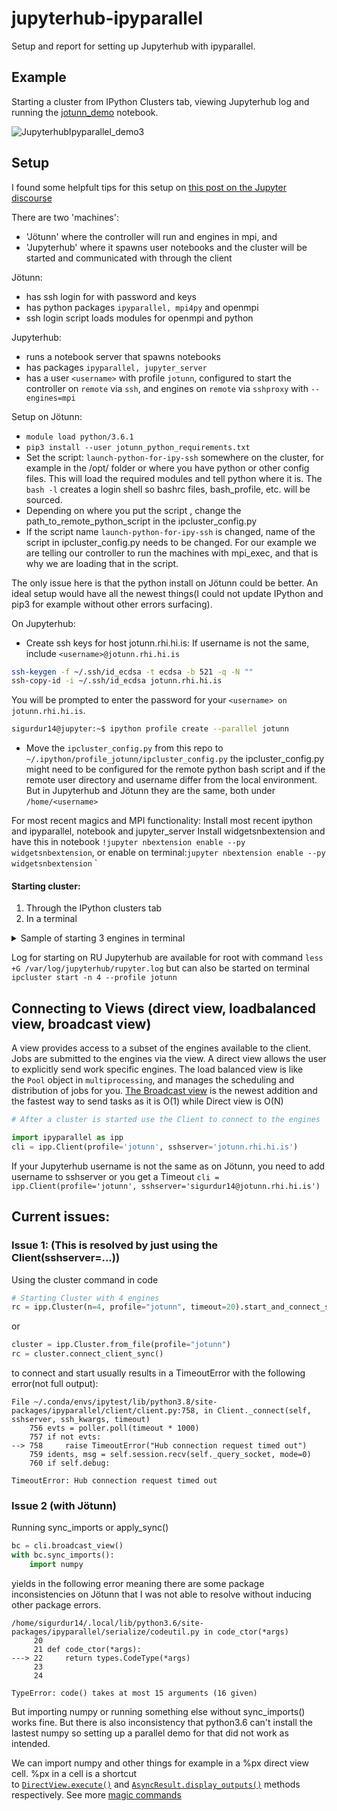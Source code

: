 # jupyterhub-ipyparallel
Setup and report for setting up Jupyterhub with ipyparallel. 

## Example

Starting a cluster from IPython Clusters tab, viewing Jupyterhub log and running the [jotunn_demo](jotunn_demo.ipynb) notebook.

![JupyterhubIpyparallel_demo3](https://github.com/sigurdurb/jupyterhub-ipyparallel/assets/10588202/0606882a-ceb4-46ad-95eb-a4aabc3c42f0)



## Setup
I found some helpfult tips for this setup on [this post on the Jupyter discourse](https://discourse.jupyter.org/t/ipython-cluster-tab-create-a-new-profile/18593)

There are two 'machines':

- 'Jötunn' where the controller will run and engines in mpi, and
- 'Jupyterhub' where it spawns user notebooks and the cluster will be started and communicated with through the client

Jötunn:
- has ssh login for <username> with password and keys
- has python packages `ipyparallel, mpi4py` and openmpi
- ssh login script loads modules for openmpi and python

Jupyterhub:
- runs a notebook server that spawns notebooks
- has packages `ipyparallel, jupyter_server`
- has a user `<username>` with profile `jotunn`,
  configured to start the controller on `remote` via `ssh`,
  and engines on `remote` via `sshproxy` with `--engines=mpi`

Setup on Jötunn:

* `module load python/3.6.1` 
* `pip3 install --user jotunn_python_requirements.txt`
* Set the script: `launch-python-for-ipy-ssh` somewhere on the cluster, for example in the /opt/ folder or where you have python or other config files. This will load the required modules and tell python where it is. The `bash -l` creates a login shell so bashrc files, bash_profile, etc. will be sourced.
* Depending on where you put the script , change the path_to_remote_python_script in the ipcluster_config.py
* If the script name `launch-python-for-ipy-ssh` is changed, name of the script in ipcluster_config.py needs to be changed. 
For our example we are telling our controller to run the machines with mpi_exec, and that is why we are loading that in the script.

The only issue here is that the python install on Jötunn could be better. An ideal setup would have all the newest things(I could not update IPython and pip3 for example without other errors surfacing).


On Jupyterhub:

* Create ssh keys for host jotunn.rhi.hi.is: 
If username is not the same, include `<username>@jotunn.rhi.hi.is`
```bash
ssh-keygen -f ~/.ssh/id_ecdsa -t ecdsa -b 521 -q -N ""
ssh-copy-id -i ~/.ssh/id_ecdsa jotunn.rhi.hi.is
```
You will be prompted to enter the password for your `<username> on jotunn.rhi.hi.is`.

```bash
sigurdur14@jupyter:~$ ipython profile create --parallel jotunn
```

* Move the `ipcluster_config.py` from this repo to `~/.ipython/profile_jotunn/ipcluster_config.py`
the ipcluster_config.py might need to be configured for the remote python bash script and if the remote user directory and username differ from the local environment. But in Jupyterhub and Jötunn they are the same, both under `/home/<username>`

For most recent magics and MPI functionality:
Install most recent ipython and ipyparallel, notebook and jupyter_server
Install widgetsnbextension and have this in notebook `!jupyter nbextension enable --py widgetsnbextension`, or enable on terminal:`jupyter nbextension enable --py widgetsnbextension` `

#### Starting cluster:
1. Through the IPython clusters tab
2. In a terminal

<details>
    <summary>Sample of starting 3 engines in terminal</summary>

```
sigurdur14@jupyter:~$ ipcluster start -n 3 --profile jotunn
2023-05-19 19:14:11.230 [IPClusterStart] Starting ipcluster with [daemonize=False]
2023-05-19 19:14:13.136 [IPClusterStart] Running `/home/sigurdur14/launch-python-for-ipy-ssh -m ipyparallel.controller`
2023-05-19 19:14:13.420 [IPClusterStart] fetching /home/sigurdur14/.ipython/profile_jotunn/security/ipcontroller-client.json from jotunn.rhi.hi.is:/home/sigurdur14/.ipython/profile_jotunn/security/ipcontroller-client.json
2023-05-19 19:14:13.950 [IPClusterStart] fetching /home/sigurdur14/.ipython/profile_jotunn/security/ipcontroller-engine.json from jotunn.rhi.hi.is:/home/sigurdur14/.ipython/profile_jotunn/security/ipcontroller-engine.json
2023-05-19 19:14:15.520 [IPClusterStart] Starting 3 engines with <class 'ipyparallel.cluster.launcher.SSHProxyEngineSetLauncher'>
2023-05-19 19:14:17.331 [IPClusterStart] ensuring remote jotunn.rhi.hi.is:/home/sigurdur14/.ipython/profile_jotunn/security/ exists
2023-05-19 19:14:17.606 [IPClusterStart] sending /home/sigurdur14/.ipython/profile_jotunn/security/ipcontroller-client.json to jotunn.rhi.hi.is:/home/sigurdur14/.ipython/profile_jotunn/security/ipcontroller-client.json
2023-05-19 19:14:17.889 [IPClusterStart] ensuring remote jotunn.rhi.hi.is:/home/sigurdur14/.ipython/profile_jotunn/security/ exists
2023-05-19 19:14:18.161 [IPClusterStart] sending /home/sigurdur14/.ipython/profile_jotunn/security/ipcontroller-engine.json to jotunn.rhi.hi.is:/home/sigurdur14/.ipython/profile_jotunn/security/ipcontroller-engine.json
2023-05-19 19:14:18.434 [IPClusterStart] Running `/home/sigurdur14/launch-python-for-ipy-ssh -m ipyparallel.cluster engines -n 3 --profile-dir /home/sigurdur14/.ipython/profile_jotunn --cluster-id '' --engines mpi`
2023-05-19 19:14:48.736 [IPClusterStart] Engines appear to have started successfully
```

</details>

Log for starting on RU Jupyterhub are available for root with command `less +G /var/log/jupyterhub/rupyter.log`
but can also be started on terminal `ipcluster start -n 4 --profile jotunn`

## Connecting to Views (direct view, loadbalanced view, broadcast view)
A view provides access to a subset of the engines available to the client. Jobs are submitted to the engines via the view. A direct view allows the user to explicitly send work specific engines. The load balanced view is like the `Pool` object in `multiprocessing`, and manages the scheduling and distribution of jobs for you. [The Broadcast view](https://ipyparallel.readthedocs.io/en/latest/examples/broadcast/Broadcast%20view.html) is the newest addition and the fastest way to send tasks as it is O(1) while Direct view is O(N)

```python
# After a cluster is started use the Client to connect to the engines

import ipyparallel as ipp
cli = ipp.Client(profile='jotunn', sshserver='jotunn.rhi.hi.is')

```
If your Jupyterhub username is not the same as on Jötunn,
you need to add username to sshserver or you get a Timeout `cli = ipp.Client(profile='jotunn', sshserver='sigurdur14@jotunn.rhi.hi.is')`


## Current issues:

### Issue 1: (This is resolved by just using the Client(sshserver=...))
Using the cluster command in code 
```python
# Starting Cluster with 4 engines
rc = ipp.Cluster(n=4, profile="jotunn", timeout=20).start_and_connect_sync()
```
or 
```python
cluster = ipp.Cluster.from_file(profile="jotunn")
rc = cluster.connect_client_sync()
```
to connect and start usually results in a TimeoutError with the following error(not full output):
```
File ~/.conda/envs/ipytest/lib/python3.8/site-packages/ipyparallel/client/client.py:758, in Client._connect(self, sshserver, ssh_kwargs, timeout)
    756 evts = poller.poll(timeout * 1000)
    757 if not evts:
--> 758     raise TimeoutError("Hub connection request timed out")
    759 idents, msg = self.session.recv(self._query_socket, mode=0)
    760 if self.debug:

TimeoutError: Hub connection request timed out
```

### Issue 2 (with Jötunn)
Running sync_imports or apply_sync()
```python
bc = cli.broadcast_view()
with bc.sync_imports(): 
    import numpy
```
yields in the following error meaning there are some package inconsistencies on Jötunn that I was not able to resolve without inducing other package errors.
```
/home/sigurdur14/.local/lib/python3.6/site-packages/ipyparallel/serialize/codeutil.py in code_ctor(*args)
     20 
     21 def code_ctor(*args):
---> 22     return types.CodeType(*args)
     23 
     24 

TypeError: code() takes at most 15 arguments (16 given)
```
But importing numpy or running something else without sync_imports() works fine. But there is also inconsistency that python3.6 can't install the lastest numpy so setting up a parallel demo for that did not work as intended.

We can import numpy and other things for example in a %px direct view cell. 
%px in a cell is a shortcut to [`DirectView.execute()`](https://ipyparallel.readthedocs.io/en/latest/api/ipyparallel.html#ipyparallel.DirectView.execute "ipyparallel.DirectView.execute") and [`AsyncResult.display_outputs()`](https://ipyparallel.readthedocs.io/en/latest/api/ipyparallel.html#ipyparallel.AsyncResult.display_outputs "ipyparallel.AsyncResult.display_outputs") methods respectively.
See more [magic commands](https://ipyparallel.readthedocs.io/en/latest/tutorial/magics.html)


